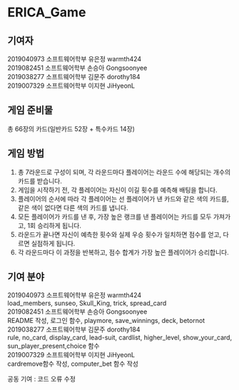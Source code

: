 # ERICA_Game

## 기여자
2019040973 소프트웨어학부 유은정 warmth424\
2019082451 소프트웨어학부 손승아 Gongsoonyee\
2019038277 소프트웨어학부 김문주 dorothy184\
2019007329 소프트웨어학부 이지현 JiHyeonL

## 게임 준비물
총 66장의 카드(일반카드 52장 + 특수카드 14장)


## 게임 방법
1. 총 7라운드로 구성이 되며, 각 라운드마다 플레이어는 라운드 수에 해당되는 개수의 카드를 받습니다.
2. 게임을 시작하기 전, 각 플레이어는 자신이 이길 횟수를 예측해 배팅을 합니다.
3. 플레이어의 순서에 따라 각 플레이어는 선 플레이어가 낸 카드와 같은 색의 카드를, 같은 색이 없다면 다른 색의 카드를 냅니다.
4. 모든 플레이어가 카드를 낸 후, 가장 높은 랭크를 낸 플레이어는 카드를 모두 가져가고, 1회 승리하게 됩니다.
5. 라운드가 끝나면 자신이 예측한 횟수와 실제 우승 횟수가 일치하면 점수를 얻고, 다르면 실점하게 됩니다.
6. 각 라운드마다 이 과정을 반복하고, 점수 합계가 가장 높은 플레이어가 승리합니다.


## 기여 분야

2019040973 소프트웨어학부 유은정 warmth424\
  load_members, sunseo, Skull_King, trick, spread_card\
2019082451 소프트웨어학부 손승아 Gongsoonyee\
  README 작성, 로그인 함수, playmore, save_winnings, deck, betornot\
2019038277 소프트웨어학부 김문주 dorothy184\
  rule, no_card, display_card, lead-suit, cardlist, higher_level, show_your_card, sun_player_present,choice 함수\
2019007329 소프트웨어학부 이지현 JiHyeonL\
 cardremove함수 작성, computer_bet 함수 작성
  

공동 기여 : 코드 오류 수정
